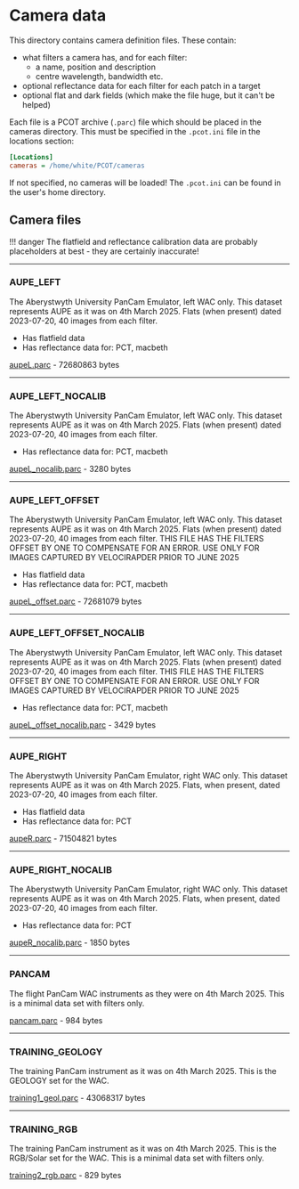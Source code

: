 # Camera data

<!-- Note to authors: Do not edit the index.md directly, edit 
     header.txt and use ./gencams.py. See the README. -->

This directory contains camera definition files. These contain:

* what filters a camera has, and for each filter:
    * a name, position and description
    * centre wavelength, bandwidth etc.
* optional reflectance data for each filter for each patch in a target
* optional flat and dark fields (which make the file huge, but it can't
be helped)

Each file is a PCOT archive (`.parc`) file which should be placed
in the cameras directory. This must be specified in the `.pcot.ini` file
in the locations section:

```ini
[Locations]
cameras = /home/white/PCOT/cameras
```
If not specified, no cameras will be loaded! The `.pcot.ini` can be
found in the user's home directory.

## Camera files

!!! danger
    The flatfield and reflectance calibration data are probably 
    placeholders at best - they are certainly inaccurate!




---

### AUPE_LEFT

The Aberystwyth University PanCam Emulator, left WAC only.
This dataset represents AUPE as it was on 4th March 2025.
Flats (when present) dated 2023-07-20, 40 images from each filter.

* Has flatfield data
* Has reflectance data for: PCT, macbeth

[aupeL.parc](aupeL.parc) - 72680863 bytes


---

### AUPE_LEFT_NOCALIB

The Aberystwyth University PanCam Emulator, left WAC only.
This dataset represents AUPE as it was on 4th March 2025.
Flats (when present) dated 2023-07-20, 40 images from each filter.

* Has reflectance data for: PCT, macbeth

[aupeL_nocalib.parc](aupeL_nocalib.parc) - 3280 bytes


---

### AUPE_LEFT_OFFSET

The Aberystwyth University PanCam Emulator, left WAC only.
This dataset represents AUPE as it was on 4th March 2025.
Flats (when present) dated 2023-07-20, 40 images from each filter.
THIS FILE HAS THE FILTERS OFFSET BY ONE TO COMPENSATE FOR AN ERROR.
USE ONLY FOR IMAGES CAPTURED BY VELOCIRAPDER PRIOR TO JUNE 2025

* Has flatfield data
* Has reflectance data for: PCT, macbeth

[aupeL_offset.parc](aupeL_offset.parc) - 72681079 bytes


---

### AUPE_LEFT_OFFSET_NOCALIB

The Aberystwyth University PanCam Emulator, left WAC only.
This dataset represents AUPE as it was on 4th March 2025.
Flats (when present) dated 2023-07-20, 40 images from each filter.
THIS FILE HAS THE FILTERS OFFSET BY ONE TO COMPENSATE FOR AN ERROR.
USE ONLY FOR IMAGES CAPTURED BY VELOCIRAPDER PRIOR TO JUNE 2025

* Has reflectance data for: PCT, macbeth

[aupeL_offset_nocalib.parc](aupeL_offset_nocalib.parc) - 3429 bytes


---

### AUPE_RIGHT

The Aberystwyth University PanCam Emulator, right WAC only.
This dataset represents AUPE as it was on 4th March 2025.
Flats, when present, dated 2023-07-20, 40 images from each filter.

* Has flatfield data
* Has reflectance data for: PCT

[aupeR.parc](aupeR.parc) - 71504821 bytes


---

### AUPE_RIGHT_NOCALIB

The Aberystwyth University PanCam Emulator, right WAC only.
This dataset represents AUPE as it was on 4th March 2025.
Flats, when present, dated 2023-07-20, 40 images from each filter.

* Has reflectance data for: PCT

[aupeR_nocalib.parc](aupeR_nocalib.parc) - 1850 bytes


---

### PANCAM

The flight PanCam WAC instruments as they were on 4th March 2025.
This is a minimal data set with filters only.


[pancam.parc](pancam.parc) - 984 bytes


---

### TRAINING_GEOLOGY

The training PanCam instrument as it was on 4th March 2025.
This is the GEOLOGY set for the WAC.


[training1_geol.parc](training1_geol.parc) - 43068317 bytes


---

### TRAINING_RGB

The training PanCam instrument as it was on 4th March 2025.
This is the RGB/Solar set for the WAC.
This is a minimal data set with filters only.


[training2_rgb.parc](training2_rgb.parc) - 829 bytes

